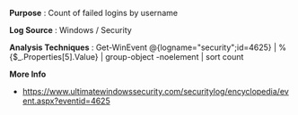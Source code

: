 **Purpose** : Count of failed logins by username

**Log Source** : Windows / Security

**Analysis Techniques** : Get-WinEvent @{logname="security";id=4625} | %{$_.Properties[5].Value} | group-object -noelement | sort count

**More Info** 
* https://www.ultimatewindowssecurity.com/securitylog/encyclopedia/event.aspx?eventid=4625
